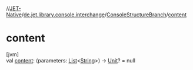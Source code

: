 //[JET-Native](../../../index.md)/[de.jet.library.console.interchange](../index.md)/[ConsoleStructureBranch](index.md)/[content](content.md)

# content

[jvm]\
val [content](content.md): (parameters: [List](https://kotlinlang.org/api/latest/jvm/stdlib/kotlin.collections/-list/index.html)&lt;[String](https://kotlinlang.org/api/latest/jvm/stdlib/kotlin/-string/index.html)&gt;) -&gt; [Unit](https://kotlinlang.org/api/latest/jvm/stdlib/kotlin/-unit/index.html)? = null
